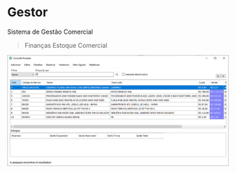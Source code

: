 # Gestor
Sistema de Gestão Comercial
  
  >Finanças
  >Estoque
  >Comercial
  
![alt text](https://github.com/WillianMz/SistemaGestor/blob/master/Capturas%20de%20telas/consultaProduto.png)
